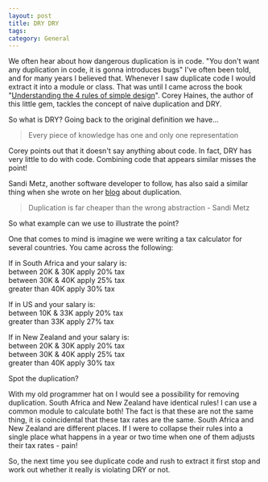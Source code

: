 ```yaml
---
layout: post
title: DRY DRY
tags: 
category: General
---
```


We often hear about how dangerous duplication is in code. "You don't want any duplication in code, it is gonna introduces bugs" I've often been told, and for many years I believed that. Whenever I saw duplicate code I would extract it into a module or class. That was until I came across the book "[Understanding the 4 rules of simple design](https://leanpub.com/4rulesofsimpledesign)". Corey Haines, the author of this little gem, tackles the concept of naive duplication and DRY.

So what is DRY? Going back to the original definition we have...

> Every piece of knowledge has one and only one representation

Corey points out that it doesn't say anything about code. In fact, DRY has very little to do with code. Combining code that appears similar misses the point!

Sandi Metz, another software developer to follow,  has also said a similar thing when she wrote on her [blog](https://www.sandimetz.com/blog/2016/1/20/the-wrong-abstraction) about duplication.

> Duplication is far cheaper than the wrong abstraction - Sandi Metz

So what example can we use to illustrate the point?

One that comes to mind is imagine we were writing a tax calculator for several countries. You came across the following:  

If in South Africa and your salary is:  
between 20K & 30K apply 20% tax  
between 30K & 40K apply 25% tax  
greater than 40K apply 30% tax  

If in US and your salary is:  
between 10K & 33K apply 20% tax  
greater than 33K apply 27% tax  

If in New Zealand and your salary is:  
between 20K & 30K apply 20% tax  
between 30K & 40K apply 25% tax  
greater than 40K apply 30% tax  

Spot the duplication?  

With my old programmer hat on I would see a possibility for removing duplication. South Africa and New Zealand have identical rules! I can use a common module to calculate both! The fact is that these are not the same thing, it is coincidental that these tax rates are the same. South Africa and New Zealand are different places. If I were to collapse their rules into a single place what happens in a year or two time when one of them adjusts their tax rates - pain!

So, the next time you see duplicate code and rush to extract it first stop and work out whether it really is violating DRY or not.
